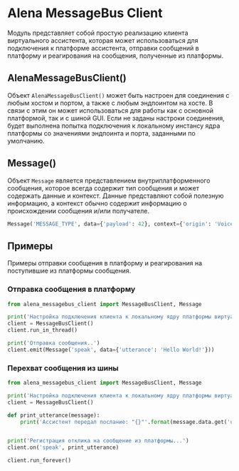 
# Alena MessageBus Client

Модуль представляет собой простую реализацию клиента виртуального ассистента, которая может использоваться для подключения
к платформе ассистента, отправки сообщений в платформу и реагирования на сообщения, полученные из платформы.

## AlenaMessageBusClient()

Объект `AlenaMessageBusClient()` может быть настроен для соединения с любым хостом и портом, а также с любым эндпоинтом на хосте.
В связи с этим он может использоваться для работы как с основной платформой, так и с шиной GUI. Если не заданы настроки
соединения, будет выполнена попытка подключения к локальному инстансу ядра платформы со значениями эндпоинта и порта, заданными по умолчанию.

## Message()

Объект `Message` является представлением внутриплатформенного сообщения, которое всегда содержит тип сообщения и может содержать 
данные и контекст. Данные представляют собой полезную информацию, а контекст обычно содержит информацию о происхождении
сообщения и/или получателе.

```python
Message('MESSAGE_TYPE', data={'payload': 42}, context={'origin': 'VoiceService'})
```

## Примеры

Примеры отправки сообщения в платформу и реагирования на поступившие из платформы сообщения.

### Отправка сообщения в платформу

```python
from alena_messagebus_client import MessageBusClient, Message

print('Настройка подключения клиента к локальному ядру платформы виртуального ассистента')
client = MessageBusClient()
client.run_in_thread()

print('Отправка сообщения..')
client.emit(Message('speak', data={'utterance': 'Hello World!'}))
```

### Перехват сообщения из шины

```python
from alena_messagebus_client import MessageBusClient, Message

print('Настройка подключения клиента к локальному ядру платформы виртуального ассистента')
client = MessageBusClient()

def print_utterance(message):
    print('Ассистент передал послание: "{}"'.format(message.data.get('utterance')))


print('Регистрация отклика на сообщение из платформы...')
client.on('speak', print_utterance)

client.run_forever()
```